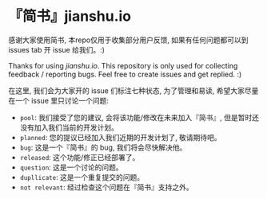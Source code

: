 『简书』jianshu.io
==========

感谢大家使用简书, 本repo仅用于收集部分用户反馈, 如果有任何问题都可以到 issues tab 开 issue 给我们。:)

Thanks for using *jianshu.io*. This repository is only used for collecting feedback / reporting bugs. Feel free to create issues and get replied. :) 


在这里, 我们会为大家开的 issue 们标注七种状态, 为了管理和易读, 希望大家尽量在一个 issue 里只讨论一个问题:

- `pool`: 我们接受了您的建议, 会将该功能/修改在未来加入『简书』, 但是暂时还没有加入我们当前的开发计划。
- `planned`: 您的提议已经加入我们近期的开发计划了, 敬请期待吧。
- `bug`: 这是一个『简书』的 bug, 我们将会尽快解决他。
- `released`: 这个功能/修正已经部署了。
- `question`: 这是一个讨论的问题。
- `dupllicate`: 这是一个重复提交的问题。
- `not relevant`: 经过检查这个问题在『简书』支持之外。